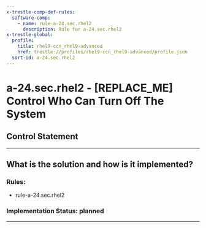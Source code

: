 ```yaml
---
x-trestle-comp-def-rules:
  software-comp:
    - name: rule-a-24.sec.rhel2
      description: Rule for a-24.sec.rhel2
x-trestle-global:
  profile:
    title: rhel9-ccn_rhel9-advanced
    href: trestle://profiles/rhel9-ccn_rhel9-advanced/profile.json
  sort-id: a-24.sec.rhel2
---
```


# a-24.sec.rhel2 - \[REPLACE_ME\] Control Who Can Turn Off The System

## Control Statement

______________________________________________________________________

## What is the solution and how is it implemented?

<!-- For implementation status enter one of: implemented, partial, planned, alternative, not-applicable -->

<!-- Note that the list of rules under ### Rules: is read-only and changes will not be captured after assembly to JSON -->

<!-- Add control implementation description here for control: a-24.sec.rhel2 -->

### Rules:

  - rule-a-24.sec.rhel2

### Implementation Status: planned

______________________________________________________________________
